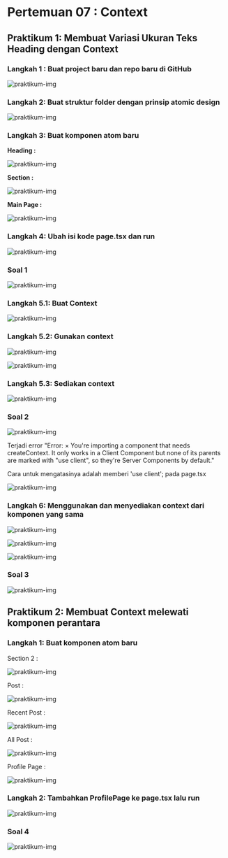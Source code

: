 # Pertemuan 07 : Context

## **Praktikum 1: Membuat Variasi Ukuran Teks Heading dengan Context**

### **Langkah 1 : Buat project baru dan repo baru di GitHub**

![praktikum-img](images/P1_Langkah1.png)

### **Langkah 2: Buat struktur folder dengan prinsip atomic design**

![praktikum-img](images/P1_Langkah2.png)

### **Langkah 3: Buat komponen atom baru**

**Heading :**

![praktikum-img](images/P1_Langkah3.1.png)

**Section :**

![praktikum-img](images/P1_Langkah3.2.png)

**Main Page :**

![praktikum-img](images/P1_Langkah3.3.png)

### **Langkah 4: Ubah isi kode page.tsx dan run**

![praktikum-img](images/P1_Langkah4.png)

### **Soal 1**

![praktikum-img](images/P1_Soal1.png)

### **Langkah 5.1: Buat Context**

![praktikum-img](images/P1_Langkah5.1.png)

### **Langkah 5.2: Gunakan context**

![praktikum-img](images/P1_Langkah5.2.1.png)

![praktikum-img](images/P1_Langkah5.2.2.png)

### **Langkah 5.3: Sediakan context**

![praktikum-img](images/P1_Langkah5.3.png)

### **Soal 2**

![praktikum-img](images/P1_Soal2.png)

Terjadi error "Error: × You're importing a component that needs createContext. It only works in a Client Component but none of its parents are marked with "use client", so they're Server Components by default."

Cara untuk mengatasinya adalah memberi 'use client'; pada page.tsx

![praktikum-img](images/Soal2_Solve.png)

### **Langkah 6: Menggunakan dan menyediakan context dari komponen yang sama**

![praktikum-img](images/P1_Langkah6.1.png)

![praktikum-img](images/P1_Langkah6.2.png)

![praktikum-img](images/P1_Langkah6.3.png)

### **Soal 3**

![praktikum-img](images/P1_Soal3.png)



## **Praktikum 2: Membuat Context melewati komponen perantara**

### **Langkah 1: Buat komponen atom baru**

Section 2 :

![praktikum-img](images/P2_Langkah1.1.png)

Post :

![praktikum-img](images/P2_Langkah1.2.png)

Recent Post :

![praktikum-img](images/P2_Langkah1.3.png)

All Post :

![praktikum-img](images/P2_Langkah1.4.png)

Profile Page :

![praktikum-img](images/P2_Langkah1.5.png)

### **Langkah 2: Tambahkan ProfilePage ke page.tsx lalu run**

![praktikum-img](images/P2_Langkah2.1.png)

### **Soal 4**

![praktikum-img](images/P1_Soal4.png)

